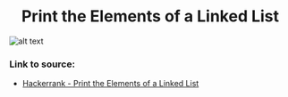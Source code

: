 <h1 align="center">Print the Elements of a Linked List</h1>

![alt text](https://images2.imgbox.com/3b/9f/93tJ5SRO_o.png?)

### Link to source: 
- <a href="https://www.hackerrank.com/challenges/print-the-elements-of-a-linked-list/problem">Hackerrank - Print the Elements of a Linked List</a>
